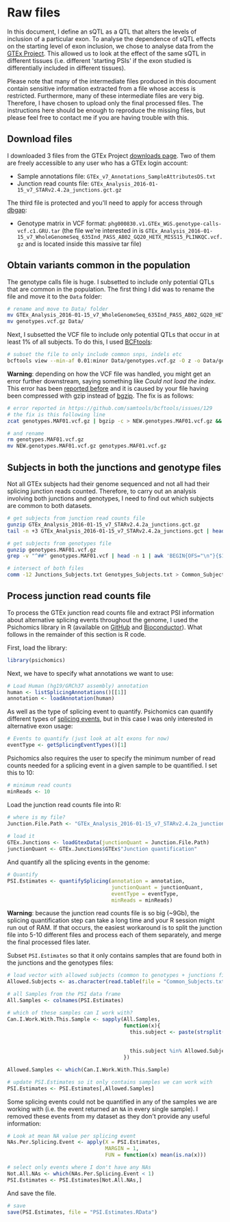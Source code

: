 # Raw files


In this document, I define an sQTL as a QTL that alters the levels of inclusion of a particular exon. To analyse the dependence of sQTL effects on the starting level of exon inclusion, we chose to analyse data from the [GTEx Project](https://www.gtexportal.org/home/). This allowed us to look at the effect of the same sQTL in different tissues (i.e. different 'starting PSIs' if the exon studied is differentially included in different tissues).

Please note that many of the intermediate files produced in this document contain sensitive information extracted from a file whose access is restricted. Furthermore, many of these intermediate files are very big. Therefore, I have chosen to upload only the final processed files. The instructions here should be enough to reproduce the missing files, but please feel free to contact me if you are having trouble with this.

## Download files

I downloaded 3 files from the GTEx Project [downloads page](https://www.gtexportal.org/gtex_analysis_v7/datasets). Two of them are freely accessible to any user who has a GTEx login account:

* Sample annotations file: `GTEx_v7_Annotations_SampleAttributesDS.txt`
* Junction read counts file: `GTEx_Analysis_2016-01-15_v7_STARv2.4.2a_junctions.gct.gz`

The third file is protected and you'll need to apply for access through [dbgap](https://www.ncbi.nlm.nih.gov/projects/gap/cgi-bin/study.cgi?study_id=phs000424.v7.p2):

* Genotype matrix in VCF format: `phg000830.v1.GTEx_WGS.genotype-calls-vcf.c1.GRU.tar` (the file we're interested in is `GTEx_Analysis_2016-01-15_v7_WholeGenomeSeq_635Ind_PASS_AB02_GQ20_HETX_MISS15_PLINKQC.vcf.gz` and is located inside this massive tar file)



## Obtain variants common in the population

The genotype calls file is huge. I subsetted to include only potential QTLs that are common in the population. The first thing I did was to rename the file and move it to the `Data` folder:

```bash
# rename and move to Data/ folder
mv GTEx_Analysis_2016-01-15_v7_WholeGenomeSeq_635Ind_PASS_AB02_GQ20_HETX_MISS15_PLINKQC.vcf.gz genotypes.vcf.gz
mv genotypes.vcf.gz Data/
```
Next, I subsetted the VCF file to include only potential QTLs that occur in at least 1% of all subjects. To do this, I used [BCFtools](https://samtools.github.io/bcftools/):

```bash
# subset the file to only include common snps, indels etc
bcftools view --min-af 0.01:minor Data/genotypes.vcf.gz -O z -o Data/genotypes.MAF01.vcf.gz  # 5-6 hours! from 120gb to 37gb
```
**Warning**: depending on how the VCF file was handled, you might get an error further downstream, saying something like *Could not load the index*. This error has been [reported before](https://github.com/samtools/bcftools/issues/129) and it is caused by your file having been compressed with gzip instead of [bgzip](http://www.htslib.org/download/). The fix is as follows:

```bash
# error reported in https://github.com/samtools/bcftools/issues/129
# the fix is this following line
zcat genotypes.MAF01.vcf.gz | bgzip -c > NEW.genotypes.MAF01.vcf.gz && tabix NEW.genotypes.MAF01.vcf.gz # file was compressed with gzip instead of bgzip ? this step took ~3-4 hours

# and rename
rm genotypes.MAF01.vcf.gz
mv NEW.genotypes.MAF01.vcf.gz genotypes.MAF01.vcf.gz
```


## Subjects in both the junctions and genotype files

Not all GTEx subjects had their genome sequenced and not all had their splicing junction reads counted. Therefore, to carry out an analysis involving both junctions and genotypes, I need to find out which subjects are common to both datasets.

```bash
# get subjects from junction read counts file
gunzip GTEx_Analysis_2016-01-15_v7_STARv2.4.2a_junctions.gct.gz
tail -n +3 GTEx_Analysis_2016-01-15_v7_STARv2.4.2a_junctions.gct | head -n 1 | awk 'BEGIN{OFS="\n"}{$1=$1; print $0}' | tail -n +3 | cut -d'-' -f 2 | awk '{print "GTEX-"$0}' | sort | uniq > Junctions_Subjects.txt

# get subjects from genotypes file
gunzip genotypes.MAF01.vcf.gz
grep -v "^##" genotypes.MAF01.vcf | head -n 1 | awk 'BEGIN{OFS="\n"}{$1=$1; print $0}' | tail -n +4 | sort | uniq > Genotypes_Subjects.txt

# intersect of both files
comm -12 Junctions_Subjects.txt Genotypes_Subjects.txt > Common_Subjects.txt
```


## Process junction read counts file

To process the GTEx junction read counts file and extract PSI information about alternative splicing events throughout the genome, I used the Psichomics library in R (available on [GitHub](https://github.com/nuno-agostinho/psichomics) and [Bioconductor](https://bioconductor.org/packages/release/bioc/html/psichomics.html)). What follows in the remainder of this section is R code.

First, load the library:

```r
library(psichomics)
```
Next, we have to specify what annotations we want to use:

```r
# Load Human (hg19/GRCh37 assembly) annotation
human <- listSplicingAnnotations()[[1]]
annotation <- loadAnnotation(human)
```
As well as the type of splicing event to quantify. Psichomics can quantify different types of [splicing events](http://rstudio-pubs-static.s3.amazonaws.com/359093_7f4afce0df5d48ba99eb0c05a9af8a00.html#quantifying-alternative-splicing), but in this case I was only interested in alternative exon usage:

```r
# Events to quantify (just look at alt exons for now)
eventType <- getSplicingEventTypes()[1]
```
Psichomics also requires the user to specify the minimum number of read counts needed for a splicing event in a given sample to be quantified. I set this to 10:

```r
# minimum read counts
minReads <- 10
```
Load the junction read counts file into R:

```r
# where is my file?
Junction.File.Path <- "GTEx_Analysis_2016-01-15_v7_STARv2.4.2a_junctions.gct"
  
# load it
GTEx.Junctions <- loadGtexData(junctionQuant = Junction.File.Path)
junctionQuant <- GTEx.Junctions$GTEx$"Junction quantification"
```
And quantify all the splicing events in the genome:

```r
# Quantify
PSI.Estimates <- quantifySplicing(annotation = annotation,
                                  junctionQuant = junctionQuant,
                                  eventType = eventType, 
                                  minReads = minReads)
```
**Warning**: because the junction read counts file is so big (~9Gb), the splicing quantification step can take a long time and your R session might run out of RAM. If that occurs, the easiest workaround is to split the junction file into 5-10 different files and process each of them separately, and merge the final processed files later.

Subset `PSI.Estimates` so that it only contains samples that are found both in the junctions and the genotypes files:

```r
# load vector with allowed subjects (common to genotypes + junctions file)
Allowed.Subjects <- as.character(read.table(file = "Common_Subjects.txt")$V1)

# all Samples from the PSI data frame
All.Samples <- colnames(PSI.Estimates)

# which of these samples can I work with?
Can.I.Work.With.This.Sample <- sapply(All.Samples,
                                      function(x){
                                        this.subject <- paste(strsplit(x = x,
                                                                       split = "\\.")[[1]][1:2],
                                                                       collapse = "-")
                                        this.subject %in% Allowed.Subjects
                                      })

Allowed.Samples <- which(Can.I.Work.With.This.Sample)

# update PSI.Estimates so it only contains samples we can work with
PSI.Estimates <- PSI.Estimates[,Allowed.Samples]
```
Some splicing events could not be quantified in any of the samples we are working with (i.e. the event returned an `NA` in every single sample). I removed these events from my dataset as they don't provide any useful information:

```r
# Look at mean NA value per splicing event
NAs.Per.Splicing.Event <- apply(X = PSI.Estimates,
                                MARGIN = 1,
                                FUN = function(x) mean(is.na(x)))

# select only events where I don't have any NAs
Not.All.NAs <- which(NAs.Per.Splicing.Event < 1)
PSI.Estimates <- PSI.Estimates[Not.All.NAs,]
```
And save the file.

```r
# save
save(PSI.Estimates, file = "PSI.Estimates.RData")
```


